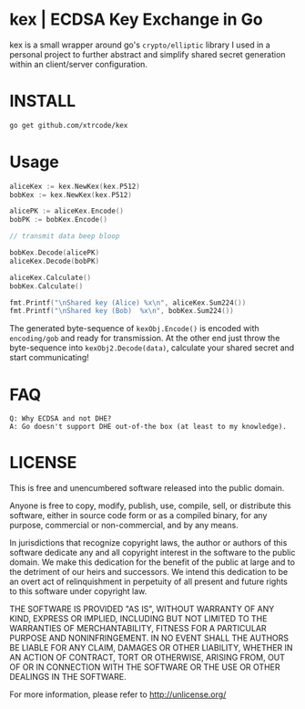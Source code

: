 # kex | ECDSA Key Exchange in Go
kex is a small wrapper around go's `crypto/elliptic` library I 
used in a personal project to further abstract and simplify shared secret generation
within an client/server configuration.

# INSTALL
```bash
go get github.com/xtrcode/kex
```

# Usage
```go
aliceKex := kex.NewKex(kex.P512)
bobKex := kex.NewKex(kex.P512)

alicePK := aliceKex.Encode()
bobPK := bobKex.Encode()

// transmit data beep bloop

bobKex.Decode(alicePK)
aliceKex.Decode(bobPK)

aliceKex.Calculate()
bobKex.Calculate()

fmt.Printf("\nShared key (Alice) %x\n", aliceKex.Sum224())
fmt.Printf("\nShared key (Bob)  %x\n", bobKex.Sum224())
```

The generated byte-sequence of `kexObj.Encode()` is encoded with `encoding/gob` and ready
for transmission. At the other end just throw the byte-sequence into `kexObj2.Decode(data)`, calculate
your shared secret and start communicating!

# FAQ
    Q: Why ECDSA and not DHE?
    A: Go doesn't support DHE out-of-the box (at least to my knowledge).
    
# LICENSE
This is free and unencumbered software released into the public domain.

Anyone is free to copy, modify, publish, use, compile, sell, or
distribute this software, either in source code form or as a compiled
binary, for any purpose, commercial or non-commercial, and by any
means.

In jurisdictions that recognize copyright laws, the author or authors
of this software dedicate any and all copyright interest in the
software to the public domain. We make this dedication for the benefit
of the public at large and to the detriment of our heirs and
successors. We intend this dedication to be an overt act of
relinquishment in perpetuity of all present and future rights to this
software under copyright law.

THE SOFTWARE IS PROVIDED "AS IS", WITHOUT WARRANTY OF ANY KIND,
EXPRESS OR IMPLIED, INCLUDING BUT NOT LIMITED TO THE WARRANTIES OF
MERCHANTABILITY, FITNESS FOR A PARTICULAR PURPOSE AND NONINFRINGEMENT.
IN NO EVENT SHALL THE AUTHORS BE LIABLE FOR ANY CLAIM, DAMAGES OR
OTHER LIABILITY, WHETHER IN AN ACTION OF CONTRACT, TORT OR OTHERWISE,
ARISING FROM, OUT OF OR IN CONNECTION WITH THE SOFTWARE OR THE USE OR
OTHER DEALINGS IN THE SOFTWARE.

For more information, please refer to <http://unlicense.org/>